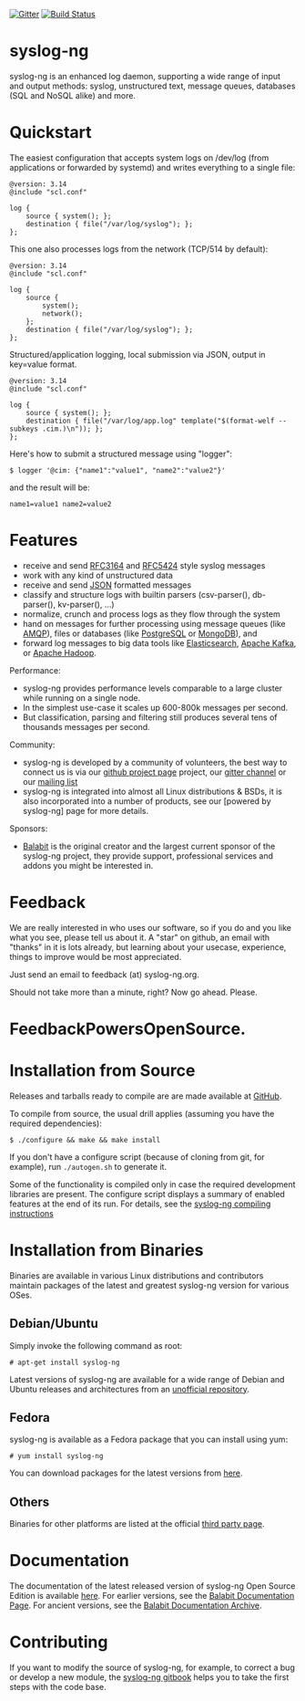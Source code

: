 [![Gitter](https://badges.gitter.im/Join%20Chat.svg)](https://gitter.im/balabit/syslog-ng?utm_source=badge&utm_medium=badge&utm_campaign=pr-badge&utm_content=body_badge)
[![Build Status](https://travis-ci.org/balabit/syslog-ng.svg?branch=master)](https://travis-ci.org/balabit/syslog-ng)

syslog-ng
=========

syslog-ng is an enhanced log daemon, supporting a wide range of input
and output methods: syslog, unstructured text, message queues,
databases (SQL and NoSQL alike) and more.

Quickstart
==========

The easiest configuration that accepts system logs on /dev/log (from
applications or forwarded by systemd) and writes everything to a single
file:

```
@version: 3.14
@include "scl.conf"

log {
	source { system(); };
	destination { file("/var/log/syslog"); };
};
```

This one also processes logs from the network (TCP/514 by default):

```
@version: 3.14
@include "scl.conf"

log {
	source {
		system();
		network();
	};
	destination { file("/var/log/syslog"); };
};
```
Structured/application logging, local submission via JSON, output in key=value format.

```
@version: 3.14
@include "scl.conf"

log {
	source { system(); };
	destination { file("/var/log/app.log" template("$(format-welf --subkeys .cim.)\n")); };
};
```

Here's how to submit a structured message using "logger":

```
$ logger '@cim: {"name1":"value1", "name2":"value2"}'
```

and the result will be:

```
name1=value1 name2=value2
```


Features
========
  * receive and send [RFC3164](https://tools.ietf.org/html/rfc3164)
    and [RFC5424](https://tools.ietf.org/html/rfc5424) style syslog
    messages
  * work with any kind of unstructured data
  * receive and send [JSON](http://json.org/) formatted messages
  * classify and structure logs with builtin parsers (csv-parser(),
    db-parser(), kv-parser(), ...)
  * normalize, crunch and process logs as they flow through the system
  * hand on messages for further processing using message queues (like
    [AMQP](http://www.amqp.org/)), files or databases (like
    [PostgreSQL](http://www.postgresql.org/) or
    [MongoDB](http://www.mongodb.org/)), and
  * forward log messages to big data tools like [Elasticsearch](https://www.elastic.co/),
    [Apache Kafka](http://kafka.apache.org/), or
    [Apache Hadoop](http://hadoop.apache.org/).

Performance:
  * syslog-ng provides performance levels comparable to a large
    cluster while running on a single node.
  * In the simplest use-case it scales up 600-800k messages per
    second.
  * But classification, parsing and filtering still produces several
    tens of thousands messages per second.

Community:
  * syslog-ng is developed by a community of volunteers, the best way to
    connect us is via our [github project page](http://github.com/balabit/syslog-ng)
    project, our [gitter channel](https://gitter.im/balabit/syslog-ng) or
    our [mailing list](https://lists.balabit.hu/mailman/listinfo/syslog-ng)
  * syslog-ng is integrated into almost all Linux distributions & BSDs, it
    is also incorporated into a number of products, see our [powered by
    syslog-ng] page for more details.

Sponsors:
  * [Balabit](http://www.balabit.com/) is the original creator and the
    largest current sponsor of the syslog-ng project, they provide support,
    professional services and addons you might be interested in.

Feedback
========

We are really interested in who uses our software, so if you do and you like
what you see, please tell us about it.  A "star" on github, an email
with "thanks" in it is lots already, but learning about your usecase,
experience, things to improve would be most appreciated.

Just send an email to feedback (at) syslog-ng.org.

Should not take more than a minute, right?  Now go ahead. Please.

# FeedbackPowersOpenSource.

Installation from Source
========================

Releases and tarballs ready to compile are are made available at [GitHub][github-repo].

 [github-repo]: https://github.com/balabit/syslog-ng/releases

To compile from source, the usual drill applies (assuming you have
the required dependencies):

    $ ./configure && make && make install

If you don't have a configure script (because of cloning from git, for example),
run `./autogen.sh` to generate it.

Some of the functionality is compiled only in case the required
development libraries are present. The configure script displays a
summary of enabled features at the end of its run.
For details, see the [syslog-ng compiling instructions](https://www.balabit.com/sites/default/files/documents/syslog-ng-ose-latest-guides/en/syslog-ng-ose-guide-admin/html/compiling-syslog-ng.html)


Installation from Binaries
==========================

Binaries are available in various Linux distributions and contributors
maintain packages of the latest and greatest syslog-ng version for
various OSes.

Debian/Ubuntu
-------------

Simply invoke the following command as root:

    # apt-get install syslog-ng

Latest versions of syslog-ng are available for a wide range of Debian
and Ubuntu releases and architectures from an
[unofficial repository](https://build.opensuse.org/project/show/home:laszlo_budai:syslog-ng).

 [madhouse-repo]: http://asylum.madhouse-project.org/projects/debian/

Fedora
------

syslog-ng is available as a Fedora package that you can install using
yum:

    # yum install syslog-ng

You can download packages for the latest versions from [here](https://copr.fedoraproject.org/coprs/czanik/).

Others
------

Binaries for other platforms are listed at the
official [third party page][3rd-party].

 [3rd-party]: https://syslog-ng.org/3rd-party-binaries/

Documentation
============

The documentation of the latest released version of syslog-ng Open Source Edition is available [here](https://www.balabit.com/sites/default/files/documents/syslog-ng-ose-latest-guides/en/syslog-ng-ose-guide-admin/html/index.html). For earlier versions, see the [Balabit Documentation Page](https://www.balabit.com/support/documentation). For ancient versions, see the [Balabit Documentation Archive](https://my.balabit.com/downloads/archived_documents).

Contributing
===========

If you want to modify the source of syslog-ng, for example, to correct a bug or develop a new module, the [syslog-ng gitbook](https://syslog-ng.gitbooks.io/getting-started/content/) helps you to take the first steps with the code base.
